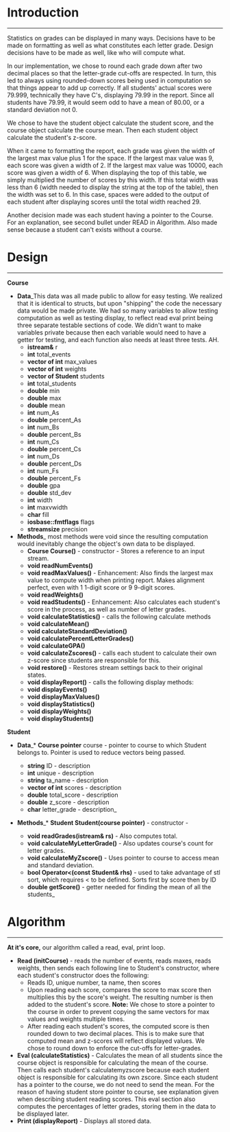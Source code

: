 # Introduction #

---

Statistics on grades can be displayed in many ways. Decisions have to be made on formatting as well as what constitutes each letter grade. Design decisions have to be made as well, like who will compute what.

In our implementation, we chose to round each grade down after two decimal places so that the letter-grade cut-offs are respected. In turn, this led to always using rounded-down scores being used in computation so that things appear to add up correctly. If all students' actual scores were 79.999, technically they have C's, displaying 79.99 in the report. Since all students have 79.99, it would seem odd to have a mean of 80.00, or a standard deviation not 0.

We chose to have the student object calculate the student score, and the course object calculate the course mean. Then each student object calculate the student's z-score.

When it came to formatting the report, each grade was given the width of the largest max value plus 1 for the space. If the largest max value was 9, each score was given a width of 2. If the largest max value was 10000, each score was given a width of 6. When displaying the top of this table, we simply multiplied the number of scores by this width. If this total width was less than 6 (width needed to display the string at the top of the table), then the width was set to 6. In this case, spaces were added to the output of each student after displaying scores until the total width reached 29.

Another decision made was each student having a pointer to the Course. For an explanation, see second bullet under READ in Algorithm. Also made sense because a student can't exists without a course.



# Design #

---

**Course**
  * **Data**_This data was all made public to allow for easy testing.  We realized that it is identical to structs, but upon "shipping" the code the necessary data would be made private. We had so many variables to allow testing computation as well as testing display, to reflect read eval print being three separate testable sections of code. We didn't want to make variables private because then each variable would need to have a getter for testing, and each function also needs at least three tests. AH.
    * **istream&** r
    * **int** total\_events
    * **vector of int** max\_values
    * **vector of int** weights
    * **vector of Student** students
    * **int** total\_students
    * **double** min
    * **double** max
    * **double** mean
    * **int** num\_As
    * **double** percent\_As
    * **int** num\_Bs
    * **double** percent\_Bs
    * **int** num\_Cs
    * **double** percent\_Cs
    * **int** num\_Ds
    * **double** percent\_Ds
    * **int** num\_Fs
    * **double** percent\_Fs
    * **double** gpa
    * **double** std\_dev
    * **int** width
    * **int** maxvwidth
    * **char** fill
    * **iosbase::fmtflags** flags
    * **streamsize** precision
  * **Methods**_ most methods were void since the resulting computation would inevitably change the object's own data to be displayed.
    * **Course Course()** - constructor - Stores a reference to an input stream.
    * **void readNumEvents()**
    * **void readMaxValues()** - Enhancement: Also finds the largest max value to compute width when printing report. Makes alignment perfect, even with 1 1-digit score or 9 9-digit scores.
    * **void readWeights()**
    * **void readStudents()** - Enhancement: Also calculates each student's score in the process, as well as number of letter grades.
    * **void calculateStatistics()** - calls the following calculate methods
    * **void calculateMean()**
    * **void calculateStandardDeviation()**
    * **void calculatePercentLetterGrades()**
    * **void calculateGPA()**
    * **void calculateZscores()** - calls each student to calculate their own z-score since students are responsible for this.
    * **void restore()** - Restores stream settings back to their original states.
    * **void displayReport()** - calls the following display methods:
    * **void displayEvents()**
    * **void displayMaxValues()**
    * **void displayStatistics()**
    * **void displayWeights()**
    * **void displayStudents()**


**Student**
  * **Data**_* **Course pointer** course - pointer to course to which Student belongs to. Pointer is used to reduce vectors being passed.
    * **string** ID - description
    * **int** unique - description
    * **string** ta\_name - description
    * **vector of int** scores - description
    * **double** total\_score - description
    * **double** z\_score - description
    * **char** letter\_grade - description_

  * **Methods**_* **Student Student(course pointer)** - constructor -
    * **void readGrades(istream& rs)** - Also computes total.
    * **void calculateMyLetterGrade()** - Also updates course's count for letter grades.
    * **void calculateMyZscore()** - Uses pointer to course to access mean and standard deviation.
    * **bool Operator<(const Student& rhs)** - used to take advantage of stl sort, which requires < to be defined. Sorts first by score then by ID
    * **double getScore()** - getter needed for finding the mean of all the students_



# Algorithm #

---


**At it's core,** our algorithm called a read, eval, print loop.
  * **Read (initCourse)** - reads the number of events, reads maxes, reads weights, then sends each following line to Student's constructor, where each student's constructor does the following:
    * Reads ID, unique number, ta name, then scores
    * Upon reading each score, compares the score to max score then multiplies this by the score's weight. The resulting number is then added to the student's score. **Note:** We chose to store a pointer to the course in order to prevent copying the same vectors for max values and weights multiple times.
    * After reading each student's scores, the computed score is then rounded down to two decimal places. This is to make sure that computed mean and z-scores will reflect displayed values. We chose to round down to enforce the cut-offs for letter-grades.
  * **Eval (calculateStatistics)** - Calculates the mean of all students since the course object is responsible for calculating the mean of the course. Then calls each student's calculatemyzscore because each student object is responsible for calculating its own zscore. Since each student has a pointer to the course, we do not need to send the mean. For the reason of having student store pointer to course, see explanation given when describing student reading scores. This eval section also  computes the percentages of letter grades, storing them in the data to be displayed later.
  * **Print (displayReport)** - Displays all stored data.